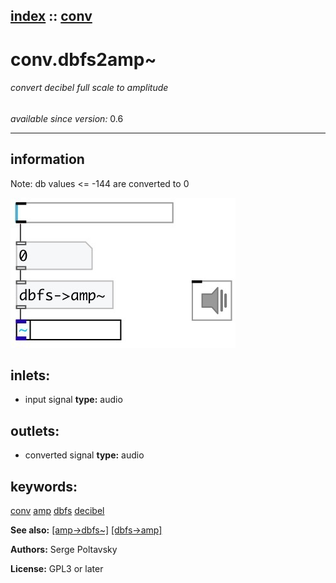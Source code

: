 [index](index.html) :: [conv](category_conv.html)
---

# conv.dbfs2amp~

###### convert decibel full scale to amplitude

*available since version:* 0.6

---


## information
Note: db values &lt;= -144 are converted to 0



[![example](../examples/img/conv.dbfs2amp~.jpg)](../examples/pd/conv.dbfs2amp~.pd)









## inlets:

* input signal 
__type:__ audio<br>



## outlets:

* converted signal
__type:__ audio<br>



## keywords:

[conv](keywords/conv.html)
[amp](keywords/amp.html)
[dbfs](keywords/dbfs.html)
[decibel](keywords/decibel.html)



**See also:**
[\[amp-&gt;dbfs~\]](amp-%3Edbfs~.html)
[\[dbfs-&gt;amp\]](dbfs-%3Eamp.html)




**Authors:** Serge Poltavsky




**License:** GPL3 or later





